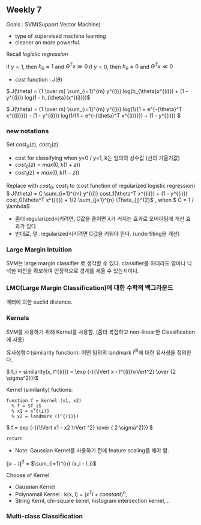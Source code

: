 ## Weekly 7

Goals : SVM(Support Vector Machine)
   - type of supervised machine learning
   - cleaner an more powerful.

Recall *logistic regression*

  if $y=1$, then $h_{\theta} \approx 1$ and $\Theta^T x \gg 0$
  if $y=0$, then $h_{\theta} \approx 0$ and $\Theta^T x \ll 0$

  - cost function : $J(\theta)$

  $ J(\theta) = {1 \over m} \sum_{i=1}^{m} y^{(i)} log(h_{\theta}x^{(i)}) + (1 - y^{(i)})  log(1 - h_{\theta}(x^{(i)}))$

  $ J(\theta) = {1 \over m} \sum_{i=1}^{m} y^{(i)} log(1/{1 + e^{-{\theta}^T x^{(i)}}}) - (1 - y^{(i)})  log(1/{1 + e^{-{\theta}^T x^{(i)}}}) + (1 - y^{(i)}) $

### new notations

Set $cost_0(z)$, $cost_1(z)$
  - cost for classifying when y=0 / y=1, k는 임의의 상수값 (선의 기울기값)
  - $cost_0(z) = max(0, k(1+z))$
  - $cost_1(z) = max(0, k(1-z))$

Replace with $cost_0$, $cost_1$ to (cost function of regularized logistic regression)
  $ J(\theta) = C \sum_{i=1}^{m} y^{(i)} cost_1(\theta^T x^{(i)}) + (1 - y^{(i)})  cost_0(\theta^T x^{(i)}) + 1/2 \sum_{j=1}^{n} \Theta_{j}^{2}$
, when $ C = 1 / \lambda$

- 좀더 regularized시키려면, C값을 줄이면 $\lambda$가 커지는 효과로 오버피팅에 개선 효과가 있다  
- 반대로, 덜 .regularized시키려면 C값을 키워야 한다. (underfiting을 개선)

### Large Margin Intuition

SVM는 large margin classifier 로 생각할 수 있다. classifier를 하더라도 얼마나 넉넉한 마진을 확보하여 안정적으로 경계를 세울 수 있는지이다.


### LMC(Large Margin Classification)에 대한 수학적 백그라운드

벡터에 의한 euclid distance.

### Kernals

SVM를 사용하기 위해 Kernel를 사용함. (좀더 복잡하고 non-linear한 Classification에 사용)

유사성함수(similarity function): 어떤 임의의 landmark $l^{(i)}$에 대한 유사성을 정의한다.

$ f_i = similarity(x, l^{(i)}) =  \exp (-{{\lVert x - l^{(i)}\rVert^2} \over {2 \sigma^2}})$

Kernel (similarity) fuctions:

```
function f = kernel (x1, x2)
  % f = $f_i$
  % x1 = x^{(i)}
  % x2 = landmark (l^{(i)})
```
  $ f = exp (-{{\lVert x1 - x2 \rVert ^2} \over { 2 \sigma^2}}) $
```
return
```
  - Note: Gaussian Kernel를 사용하기 전에 feature scaling를 해야 함.

  $\lVert x - l \rVert ^ 2$ = $\sum_{i=1}^{n} (x_i - l_i)$

Choose of Kernel

  - Gaussian Kernel
  - Polynomail Kernel : k(x, l) = $(x^T l + constant)^n$,
  - String Kernl, chi-square kenel, histogram intersection kernel, ..


### Multi-class Classification
